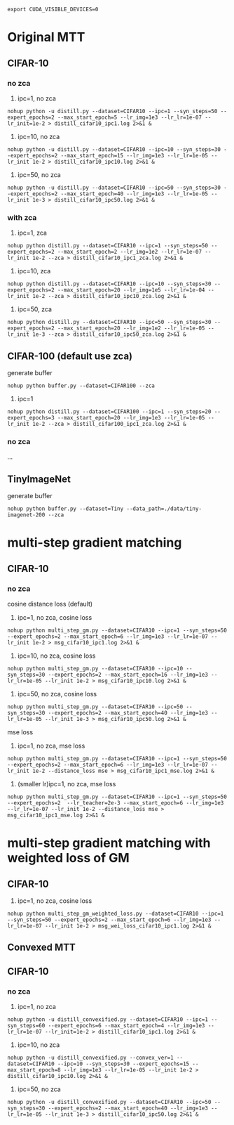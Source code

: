 ```bush
export CUDA_VISIBLE_DEVICES=0
```

# Original MTT

## CIFAR-10

### no zca

1. ipc=1, no zca
```bush
nohup python -u distill.py --dataset=CIFAR10 --ipc=1 --syn_steps=50 --expert_epochs=2 --max_start_epoch=5 --lr_img=1e3 --lr_lr=1e-07 --lr_init=1e-2 > distill_cifar10_ipc1.log 2>&1 &
```

1. ipc=10, no zca
```bush
nohup python -u distill.py --dataset=CIFAR10 --ipc=10 --syn_steps=30 --expert_epochs=2 --max_start_epoch=15 --lr_img=1e3 --lr_lr=1e-05 --lr_init 1e-2 > distill_cifar10_ipc10.log 2>&1 &
```

1. ipc=50, no zca
```bush
nohup python -u distill.py --dataset=CIFAR10 --ipc=50 --syn_steps=30 --expert_epochs=2 --max_start_epoch=40 --lr_img=1e3 --lr_lr=1e-05 --lr_init 1e-3 > distill_cifar10_ipc50.log 2>&1 &
```

### with zca

1. ipc=1, zca
```bush
nohup python distill.py --dataset=CIFAR10 --ipc=1 --syn_steps=50 --expert_epochs=2 --max_start_epoch=2 --lr_img=1e2 --lr_lr=1e-07 --lr_init 1e-2 --zca > distill_cifar10_ipc1_zca.log 2>&1 &
```

1. ipc=10, zca
```bush
nohup python distill.py --dataset=CIFAR10 --ipc=10 --syn_steps=30 --expert_epochs=2 --max_start_epoch=20 --lr_img=1e5 --lr_lr=1e-04 --lr_init 1e-2 --zca > distill_cifar10_ipc10_zca.log 2>&1 &
```

1. ipc=50, zca
```bush
nohup python distill.py --dataset=CIFAR10 --ipc=50 --syn_steps=30 --expert_epochs=2 --max_start_epoch=20 --lr_img=1e2 --lr_lr=1e-05 --lr_init 1e-3 --zca > distill_cifar10_ipc50_zca.log 2>&1 &
```

## CIFAR-100 (default use zca)

generate buffer
```bush
nohup python buffer.py --dataset=CIFAR100 --zca 
```

1. ipc=1
```bush
nohup python distill.py --dataset=CIFAR100 --ipc=1 --syn_steps=20 --expert_epochs=3 --max_start_epoch=20 --lr_img=1e3 --lr_lr=1e-05 --lr_init 1e-2 --zca > distill_cifar100_ipc1_zca.log 2>&1 &
```

### no zca
...

## TinyImageNet

generate buffer
```bush
nohup python buffer.py --dataset=Tiny --data_path=./data/tiny-imagenet-200 --zca
```


# multi-step gradient matching

## CIFAR-10

### no zca

cosine distance loss (default)
1. ipc=1, no zca, cosine loss
```bush
nohup python multi_step_gm.py --dataset=CIFAR10 --ipc=1 --syn_steps=50 --expert_epochs=2 --max_start_epoch=6 --lr_img=1e3 --lr_lr=1e-07 --lr_init 1e-2 > msg_cifar10_ipc1.log 2>&1 &
```

1. ipc=10, no zca, cosine loss
```bush
nohup python multi_step_gm.py --dataset=CIFAR10 --ipc=10 --syn_steps=30 --expert_epochs=2 --max_start_epoch=16 --lr_img=1e3 --lr_lr=1e-05 --lr_init 1e-2 > msg_cifar10_ipc10.log 2>&1 &
```

1. ipc=50, no zca, cosine loss
```bush
nohup python multi_step_gm.py --dataset=CIFAR10 --ipc=50 --syn_steps=30 --expert_epochs=2 --max_start_epoch=40 --lr_img=1e3 --lr_lr=1e-05 --lr_init 1e-3 > msg_cifar10_ipc50.log 2>&1 &
```

mse loss
1. ipc=1, no zca, mse loss
```bush
nohup python multi_step_gm.py --dataset=CIFAR10 --ipc=1 --syn_steps=50 --expert_epochs=2 --max_start_epoch=6 --lr_img=1e3 --lr_lr=1e-07 --lr_init 1e-2 --distance_loss mse > msg_cifar10_ipc1_mse.log 2>&1 &
```

1. (smaller lr)ipc=1, no zca, mse loss
```bush
nohup python multi_step_gm.py --dataset=CIFAR10 --ipc=1 --syn_steps=50 --expert_epochs=2  --lr_teacher=2e-3 --max_start_epoch=6 --lr_img=1e3 --lr_lr=1e-07 --lr_init 1e-2 --distance_loss mse > msg_cifar10_ipc1_mse.log 2>&1 &
```

# multi-step gradient matching with weighted loss of GM

## CIFAR-10

1. ipc=1, no zca, cosine loss
```bush
nohup python multi_step_gm_weighted_loss.py --dataset=CIFAR10 --ipc=1 --syn_steps=50 --expert_epochs=2 --max_start_epoch=6 --lr_img=1e3 --lr_lr=1e-07 --lr_init 1e-2 > msg_wei_loss_cifar10_ipc1.log 2>&1 &
```



## Convexed MTT

## CIFAR-10

### no zca

1. ipc=1, no zca
```bush
nohup python -u distill_convexified.py --dataset=CIFAR10 --ipc=1 --syn_steps=60 --expert_epochs=6 --max_start_epoch=4 --lr_img=1e3 --lr_lr=1e-07 --lr_init=1e-2 > distill_cifar10_ipc1.log 2>&1 &
```

1. ipc=10, no zca
```bush
nohup python -u distill_convexified.py --convex_ver=1 --dataset=CIFAR10 --ipc=10 --syn_steps=30 --expert_epochs=15 --max_start_epoch=8 --lr_img=1e3 --lr_lr=1e-05 --lr_init 1e-2 > distill_cifar10_ipc10.log 2>&1 &
```

1. ipc=50, no zca
```bush
nohup python -u distill_convexified.py --dataset=CIFAR10 --ipc=50 --syn_steps=30 --expert_epochs=2 --max_start_epoch=40 --lr_img=1e3 --lr_lr=1e-05 --lr_init 1e-3 > distill_cifar10_ipc50.log 2>&1 &
```
